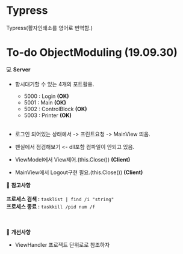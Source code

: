 # Typress
Typress(활자인쇄소를 영어로 번역함.)

# To-do ObjectModuling (19.09.30)

:computer: **Server**<br>

- 항시대기할 수 있는 4개의 포트활용.
  - 5000 : Login **(OK)**
  - 5001 : Main **(OK)**
  - 5002 : ControlBlock **(OK)**
  - 5003 : Printer **(OK)**
  <br><br>
  
- 로그인 되어있는 상태에서 -> 프린트요청 -> MainView 띄움.
- 팬실에서 점검해보기 <- dll포함 컴파일이 안되고 있음.<br>
- ViewModel에서 View제어.(this.Close()) **(Client)**
- MainView에서 Logout구현 필요.(this.Close()) **(Client)**<br>

  
:book: **참고사항**<br><br>
**프로세스 검색 :** `` tasklist | find /i "string" ``<br>
**프로세스 종료 :** `` taskkill /pid num /f ``<br><br><br>

:book: **개선사항**
- ViewHandler 프로젝트 단위로로 참조하자
